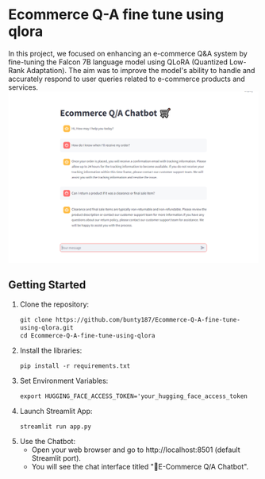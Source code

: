 # Ecommerce Q-A fine tune using qlora
In this project, we focused on enhancing an e-commerce Q&A system by fine-tuning the Falcon 7B language model using QLoRA (Quantized Low-Rank Adaptation). The aim was to improve the model's ability to handle and accurately respond to user queries related to e-commerce products and services.
![My Image](output.png)

## Getting Started
1. Clone the repository:
   ```
   git clone https://github.com/bunty187/Ecommerce-Q-A-fine-tune-using-qlora.git
   cd Ecommerce-Q-A-fine-tune-using-qlora
   ```
2. Install the libraries:
   ```
   pip install -r requirements.txt
   ```
3. Set Environment Variables:
   ```
   export HUGGING_FACE_ACCESS_TOKEN='your_hugging_face_access_token
   ```
4. Launch Streamlit App:
   ```
   streamlit run app.py
   ```
5. Use the Chatbot:
   * Open your web browser and go to http://localhost:8501 (default Streamlit port).
   * You will see the chat interface titled "🛒E-Commerce Q/A Chatbot".
